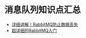 # 消息队列知识点汇总


- [详细讲解！RabbitMQ防止数据丢失](https://mp.weixin.qq.com/s/KGCER3TWLT6Yk_UwsYJZyA)
- [超详细的RabbitMQ入门](https://mp.weixin.qq.com/s/RhXe3cF_B3p78I2mEXY9EQ)